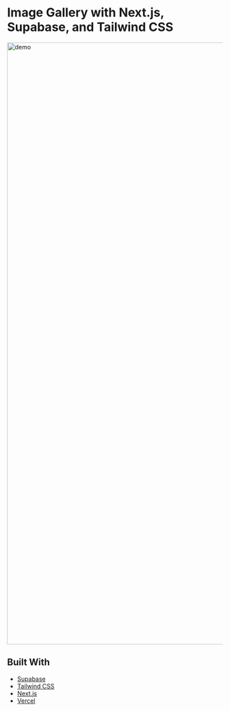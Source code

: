 

# Image Gallery with Next.js, Supabase, and Tailwind CSS



<img width="1406" height="auto" alt="demo" src="./gallerydemo%20(1).png">

## Built With

- [Supabase](https://supabase.com)
- [Tailwind CSS](https://tailwindcss.com)
- [Next.js](https://nextjs.org)
- [Vercel](https://vercel.com)
